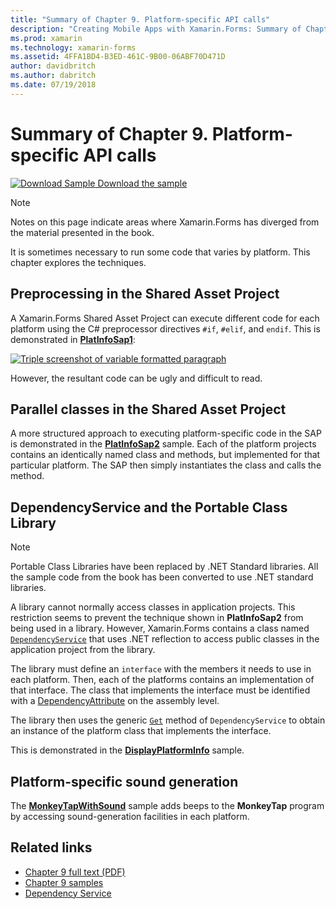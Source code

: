 ```yaml
---
title: "Summary of Chapter 9. Platform-specific API calls"
description: "Creating Mobile Apps with Xamarin.Forms: Summary of Chapter 9. Platform-specific API calls"
ms.prod: xamarin
ms.technology: xamarin-forms
ms.assetid: 4FFA1BD4-B3ED-461C-9B00-06ABF70D471D
author: davidbritch
ms.author: dabritch
ms.date: 07/19/2018
---
```


# Summary of Chapter 9. Platform-specific API calls

[![Download Sample](~/media/shared/download.png) Download the sample](https://github.com/xamarin/xamarin-forms-book-samples/tree/master/Chapter09)

> [!NOTE]
> Notes on this page indicate areas where Xamarin.Forms has diverged from the material presented in the book.

It is sometimes necessary to run some code that varies by platform. This chapter explores the techniques.

## Preprocessing in the Shared Asset Project

A Xamarin.Forms Shared Asset Project can execute different code for each platform using the C# preprocessor directives `#if`, `#elif`, and `endif`. This is demonstrated in [**PlatInfoSap1**](https://github.com/xamarin/xamarin-forms-book-samples/tree/master/Chapter09/PlatInfoSap1):

[![Triple screenshot of variable formatted paragraph](images/ch09fg01-small.png "Device Model and Operating System")](images/ch09fg01-large.png#lightbox "Device Model and Operating System")

However, the resultant code can be ugly and difficult to read.

## Parallel classes in the Shared Asset Project

A more structured approach to executing platform-specific code in the SAP is demonstrated in the [**PlatInfoSap2**](https://github.com/xamarin/xamarin-forms-book-samples/tree/master/Chapter09/PlatInfoSap2) sample. Each of the platform projects contains an identically named class and methods, but implemented for that particular platform. The SAP then simply instantiates the class and calls the method.

## DependencyService and the Portable Class Library

> [!NOTE]
> Portable Class Libraries have been replaced by .NET Standard libraries. All the sample code from the book has been converted to use .NET standard libraries.

A library cannot normally access classes in application projects. This restriction seems to prevent the technique shown in **PlatInfoSap2** from being used in a library. However, Xamarin.Forms contains a class named [`DependencyService`](xref:Xamarin.Forms.DependencyService) that uses .NET reflection to access public classes in the application project from the library.

The library must define an `interface` with the members it needs to use in each platform. Then, each of the platforms contains an implementation of that interface. The class that implements the interface must be identified with a [DependencyAttribute](xref:Xamarin.Forms.DependencyAttribute) on the assembly level.

The library then uses the generic [`Get`](xref:Xamarin.Forms.DependencyService.Get*) method of `DependencyService` to obtain an instance of the platform class that implements the interface.

This is demonstrated in the [**DisplayPlatformInfo**](https://github.com/xamarin/xamarin-forms-book-samples/tree/master/Chapter09/DisplayPlatformInfo) sample.

## Platform-specific sound generation

The [**MonkeyTapWithSound**](https://github.com/xamarin/xamarin-forms-book-samples/tree/master/Chapter09/MonkeyTapWithSound) sample adds beeps to the **MonkeyTap** program by accessing sound-generation facilities in each platform.

## Related links

- [Chapter 9 full text (PDF)](https://download.xamarin.com/developer/xamarin-forms-book/XamarinFormsBook-Ch09-Apr2016.pdf)
- [Chapter 9 samples](https://github.com/xamarin/xamarin-forms-book-samples/tree/master/Chapter09)
- [Dependency Service](~/xamarin-forms/app-fundamentals/dependency-service/index.md)
